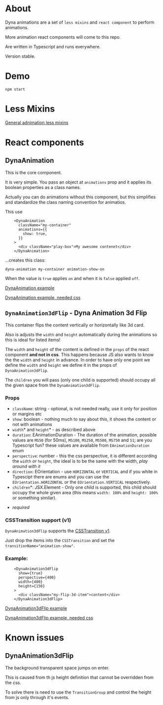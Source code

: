 # About

Dyna animations are a set of `less mixins` and `react component` to perform animations.

More animation react components will come to this repo.

Are written in Typescript and runs everywhere.

Version stable.

# Demo

`npm start`

# Less Mixins

[General adnimation less mixins](https://github.com/aneldev/dyna-animation/blob/master/dyna-animation-mixins.less)

# React components

## DynaAnimation

This is the core component.

It is very simple. You pass an object at `animations` prop and it applies its boolean properties as a class names.

Actually you can do animations without this component, but this simplifies and standardize the class naming convention for animatios.

This use
```
    <DynaAnimation
      className="my-container"
      animations={{
      	show: true,
      }}
    >
      <div className="play-box">My awesome contenet</div>
    </DynaAnimation>
```
...creates this class:
```
dyna-animation my-container animation-show-on
```
When the value is `true` applies `on` and when it is `false` applied `off`.

[DynaAnimation example](https://github.com/aneldev/dyna-animation/blob/master/dev/showcase/simple-one-element-animation.tsx)

[DynaAnimation example, needed css](https://github.com/aneldev/dyna-animation/blob/master/dev/showcase/simple-one-element-animation.less)

## `DynaAnimation3dFlip` - Dyna Animation 3d Flip

This container flips the content vertically or horizontally like 3d card.

Also is adjusts the `width` and `height` automatically during the animations so this is ideal for listed items!

The `width` and `height` of the content is defined in the `props` of the react component **and not in css**. This happens because JS also wants to know the the `width` and `height` in advance. In order to have only one point we define the `width` and `height` we define it in the props of `DynaAnimation3dFlip`.

The `children` you will pass (only one child is supported) should occupy all the given space from the `DynaAnimation3dFlip`.

### Props

- `className`: string - optional, is not needed really, use it only for position or margins etc
- `show`: boolean - nothing much to say about this, it shows the content or not with animations
- `width`* and `height`* - as described above
- `duration`: EAnimationDuration - The duration of the animation, possible values are `MS50` (for 50ms), `MS100`, `MS250`, `MS500`, `MS750` and `S1`; are you Typescript fun? these values are available from `EAnimationDuration` enum
- `perspective`: number - this the css perspective, it is different according the `width` _or_ `height`, the ideal is to be the same with the width, _play around with it_
- `direction`: EOrientation - use `HORIZONTAL` or `VERTICAL` and if you white in Typescipt there are enums and you can use the `EOrientation.HORIZONTAL` or the `EOrientation.VERTICAL` respectively.
- `children`*: JSX.Element - Only one child is supported, this child should occupy the whole given area (this means `width: 100%` and `height: 100%` or something similar).

* _required_

### CSSTransition support (v1)

`DynaAnimation3dFlip` supports the [CSSTransition v1](https://github.com/reactjs/react-transition-group/tree/v1-stable).

Just drop the items into the `CSSTransition` and set the `transitionName="animation-show"`. 


### Example:

```
    <DynaAnimation3dFlip
      show={true}
      perspective={400}
      width={400}
      height={150}
    >
      <div className="my-flip-3d-item">content</div>
    </DynaAnimation3dFlip>
```

[DynaAnimation3dFlip example](https://github.com/aneldev/dyna-animation/blob/master/dev/showcase/flip-3d-item-show-hide.tsx)

[DynaAnimation3dFlip example, needed css](https://github.com/aneldev/dyna-animation/blob/master/dev/showcase/flip-3d-item-show-hide.less)

# Known issues 

## DynaAnimation3dFlip

The background transparent space jumps on enter.

This is caused from th js height definition that cannot be overridden from the css.

To solve there is need to use the `TransitionGroup` and control the height from js only through it's events.
  